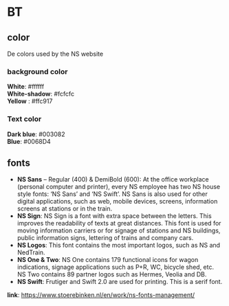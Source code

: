 # BT

## color

De colors used by the NS website

### background color

**White**: #ffffff<br>
**White-shadow**: #fcfcfc<br>
**Yellow** : #ffc917<br>

### Text color

**Dark blue**: #003082<br>
**Blue**: #0068D4<br>

## fonts

- **NS Sans** – Regular (400) & DemiBold (600): At the office workplace (personal computer and printer), every NS employee has two NS house style fonts: ‘NS Sans’ and ‘NS Swift’. NS Sans is also used for other digital applications, such as web, mobile devices, screens, information screens at stations or in the train.
- **NS Sign**: NS Sign is a font with extra space between the letters. This improves the readability of texts at great distances. This font is used for moving information carriers or for signage of stations and NS buildings, public information signs, lettering of trains and company cars.
- **NS Logos**: This font contains the most important logos, such as NS and NedTrain.
- **NS One & Two**: NS One contains 179 functional icons for wagon indications, signage applications such as P+R, WC, bicycle shed, etc. NS Two contains 89 partner logos such as Hermes, Veolia and DB.
- **NS Swift**: Frutiger and Swift 2.0 are used for printing. This is a serif font.

**link**: https://www.stoerebinken.nl/en/work/ns-fonts-management/

